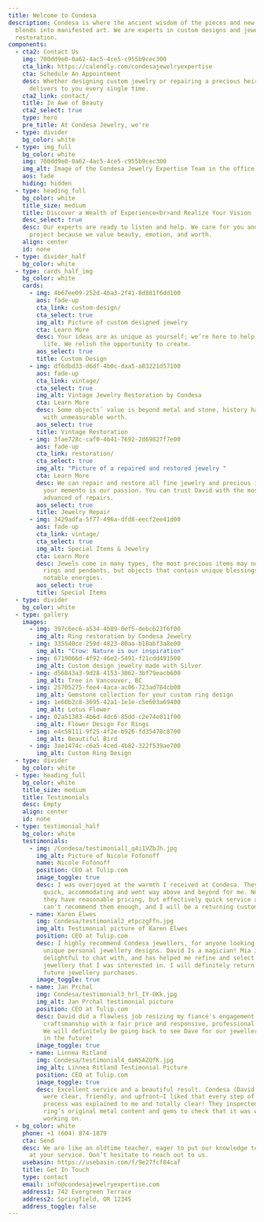 ```yaml
---
title: Welcome to Condesa
description: Condesa is where the ancient wisdom of the pieces and new knowledge
  blends into manifested art. We are experts in custom designs and jewelry
  restoration.
components:
  - cta2: Contact Us
    img: 700dd9e0-0a62-4ac5-4ce5-c955b9cec300
    cta_link: https://calendly.com/condesajewelryexpertise
    cta: Schedule An Appointment
    desc: Whether designing custom jewelry or repairing a precious heirloom, Condesa
      delivers to you every single time.
    cta2_link: contact/
    title: In Awe of Beauty
    cta2_select: true
    type: hero
    pre_title: At Condesa Jewelry, we're
  - type: divider
    bg_color: white
  - type: img_full
    bg_color: white
    img: 700dd9e0-0a62-4ac5-4ce5-c955b9cec300
    img_alt: Image of the Condesa Jewelry Expertise Team in the office
    aos: fade
    hiding: hidden
  - type: heading_full
    bg_color: white
    title_size: medium
    title: Discover a Wealth of Experience<br>and Realize Your Vision
    desc_select: true
    desc: Our experts are ready to listen and help. We care for you and for your
      project because we value beauty, emotion, and worth.
    align: center
    id: none
  - type: divider_half
    bg_color: white
  - type: cards_half_img
    bg_color: white
    cards:
      - img: 4b67ee09-252d-4ba3-2f41-8d881f6dd100
        aos: fade-up
        cta_link: custom-design/
        cta_select: true
        img_alt: Picture of custom designed jewelry
        cta: Learn More
        desc: Your ideas are as unique as yourself; we’re here to help you bring them to
          life. We relish the opportunity to create.
        aos_select: true
        title: Custom Design
      - img: df6dbd33-d6df-4b0c-daa5-a83221d57100
        aos: fade-up
        cta_link: vintage/
        cta_select: true
        img_alt: Vintage Jewelry Restoration by Condesa
        cta: Learn More
        desc: Some objects´ value is beyond metal and stone, history has imbued them
          with unmeasurable worth.
        aos_select: true
        title: Vintage Restoration
      - img: 3fae728c-caf0-4b41-7692-2d69827f7e00
        aos: fade-up
        cta_link: restoration/
        cta_select: true
        img_alt: "Picture of a repaired and restored jewelry "
        cta: Learn More
        desc: We can repair and restore all fine jewelry and precious items. Repairing
          your memento is our passion. You can trust David with the most
          advanced of repairs.
        aos_select: true
        title: Jewelry Repair
      - img: 3429adfa-5f77-496a-dfd8-eecf2ee41d00
        aos: fade-up
        cta_link: vintage/
        cta_select: true
        img_alt: Special Items & Jewelry
        cta: Learn More
        desc: Jewels come in many types, the most precious items may not be necessarily
          rings and pendants, but objects that contain unique blessings or
          notable energies.
        aos_select: true
        title: Special Items
  - type: divider
    bg_color: white
  - type: gallery
    images:
      - img: 397c6ec6-a534-4b89-0ef5-debc623f6f00
        img_alt: Ring restoration by Condesa Jewelry
      - img: 335540ce-259d-4823-80aa-b18abf3a8e00
        img_alt: "Crow: Nature is our inspiration"
      - img: 6719066d-4f92-46e2-5491-f21cdd491500
        img_alt: Custom design jewelry made with Silver
      - img: d56843a3-9d28-4153-3062-3bf79eacb600
        img_alt: Tree in Vancouver, BC
      - img: 25705275-fee4-4aca-ac06-723ad784cb00
        img_alt: Gemstone collection for your custom ring design
      - img: 1e60b2c8-3695-42a1-1e1e-c5e603a69400
        img_alt: Lotus Flower
      - img: 02a51383-4b6d-4dc6-85dd-c2e74e811f00
        img_alt: Flower Design For Rings
      - img: e4c58111-9f25-4f2e-b926-fd35470c8700
        img_alt: Beautiful Bird
      - img: 3ae1474c-c6a5-4ced-4b82-322f539ae700
        img_alt: Custom Ring Design
  - type: divider
    bg_color: white
  - type: heading_full
    bg_color: white
    title_size: medium
    title: Testimonials
    desc: Empty
    align: center
    id: none
  - type: testimonial_half
    bg_color: white
    testimonials:
      - img: /Condesa/testimonial1_q4i1VZbJh.jpg
        img_alt: Picture of Nicole Fofonoff
        name: Nicole Fofonoff
        position: CEO at Tulip.com
        image_toggle: true
        desc: I was overjoyed at the warmth I received at Condesa. They were incredibly
          quick, accommodating and went way above and beyond for me. Not only do
          they have reasonable pricing, but effectively quick service as well! I
          can't recommend them enough, and I will be a returning customer.
      - name: Karen Elwes
        img: Condesa/testimonial2_etpczgFfn.jpg
        img_alt: Testimonial picture of Karen Elwes
        position: CEO at Tulip.com
        desc: I highly recommend Condesa jewellers, for anyone looking for exquisite and
          unique personal jewellery designs. David Is a magician! Mia is
          delightful to chat with, and has helped me refine and select pieces of
          jewellery that I was interested in. I will definitely return for
          future jewellery purchases.
        image_toggle: true
      - name: Jan Prchal
        img: Condesa/testimonial3_hrl_IY-OKk.jpg
        img_alt: Jan Prchal testimonial picture
        position: CEO at Tulip.com
        desc: David did a flawless job resizing my fiancé's engagement ring. Quality
          craftsmanship with a fair price and responsive, professional service.
          We will definitely be going back to see Dave for our jewellery needs
          in the future!
        image_toggle: true
      - name: Linnea Ritland
        img: Condesa/testimonial4_daNSAZQfK.jpg
        img_alt: Linnea Ritland Testimonial Picture
        position: CEO at Tulip.com
        image_toggle: true
        desc: Excellent service and a beautiful result. Condesa (David (designer) & Mia)
          were clear, friendly, and upfront—I liked that every step of the
          process was explained to me and totally clear! They inspected the
          ring’s original metal content and gems to check that it was worth
          working on.
  - bg_color: white
    phone: +1 (604) 874-1879
    cta: Send
    desc: We are like an oldtime teacher, eager to put our knowledge to the test and
      at your service. Don’t hesitate to reach out to us.
    usebasin: https://usebasin.com/f/9e27fcf84caf
    title: Get In Touch
    type: contact
    email: info@condesajewelryexpertise.com
    address1: 742 Evergreen Terrace
    address2: Springfield, OR 12345
    address_toggle: false
---
```

